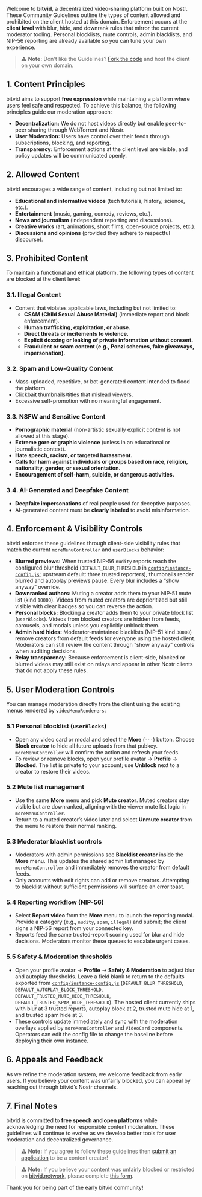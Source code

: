 Welcome to **bitvid**, a decentralized video-sharing platform built on Nostr. These Community Guidelines outline the types of content allowed and prohibited on the client hosted at this domain. Enforcement occurs at the **client level** with blur, hide, and downrank rules that mirror the current moderator tooling. Personal blocklists, mute controls, admin blacklists, and NIP-56 reporting are already available so you can tune your own experience.

> ⚠️ **Note:** Don't like the Guidelines? [Fork the code](https://github.com/PR0M3TH3AN/bitvid) and host the client on your own domain.

## **1. Content Principles**

bitvid aims to support **free expression** while maintaining a platform where users feel safe and respected. To achieve this balance, the following principles guide our moderation approach:

- **Decentralization:** We do not host videos directly but enable peer-to-peer sharing through WebTorrent and Nostr.
- **User Moderation:** Users have control over their feeds through subscriptions, blocking, and reporting.
- **Transparency:** Enforcement actions at the client level are visible, and policy updates will be communicated openly.

## **2. Allowed Content**

bitvid encourages a wide range of content, including but not limited to:

- **Educational and informative videos** (tech tutorials, history, science, etc.).
- **Entertainment** (music, gaming, comedy, reviews, etc.).
- **News and journalism** (independent reporting and discussions).
- **Creative works** (art, animations, short films, open-source projects, etc.).
- **Discussions and opinions** (provided they adhere to respectful discourse).

## **3. Prohibited Content**

To maintain a functional and ethical platform, the following types of content are blocked at the client level:

### **3.1. Illegal Content**

- Content that violates applicable laws, including but not limited to:
  - **CSAM (Child Sexual Abuse Material)** (immediate report and block enforcement).
  - **Human trafficking, exploitation, or abuse.**
  - **Direct threats or incitements to violence.**
  - **Explicit doxxing or leaking of private information without consent.**
  - **Fraudulent or scam content (e.g., Ponzi schemes, fake giveaways, impersonation).**

### **3.2. Spam and Low-Quality Content**

- Mass-uploaded, repetitive, or bot-generated content intended to flood the platform.
- Clickbait thumbnails/titles that mislead viewers.
- Excessive self-promotion with no meaningful engagement.

### **3.3. NSFW and Sensitive Content**

- **Pornographic material** (non-artistic sexually explicit content is not allowed at this stage).
- **Extreme gore or graphic violence** (unless in an educational or journalistic context).
- **Hate speech, racism, or targeted harassment.**
- **Calls for harm against individuals or groups based on race, religion, nationality, gender, or sexual orientation.**
- **Encouragement of self-harm, suicide, or dangerous activities.**

### **3.4. AI-Generated and Deepfake Content**

- **Deepfake impersonations** of real people used for deceptive purposes.
- AI-generated content must be **clearly labeled** to avoid misinformation.

## **4. Enforcement & Visibility Controls**

bitvid enforces these guidelines through client-side visibility rules that match the current `moreMenuController` and `userBlocks` behavior:

- **Blurred previews:** When trusted NIP-56 `nudity` reports reach the configured blur threshold (`DEFAULT_BLUR_THRESHOLD` in [`config/instance-config.js`](../config/instance-config.js); upstream default: three trusted reporters), thumbnails render blurred and autoplay previews pause. Every blur includes a “show anyway” override.
- **Downranked authors:** Muting a creator adds them to your NIP-51 mute list (kind `10000`). Videos from muted creators are deprioritized but still visible with clear badges so you can reverse the action.
- **Personal blocks:** Blocking a creator adds them to your private block list (`userBlocks`). Videos from blocked creators are hidden from feeds, carousels, and modals unless you explicitly unblock them.
- **Admin hard hides:** Moderator-maintained blacklists (NIP-51 kind `30000`) remove creators from default feeds for everyone using the hosted client. Moderators can still review the content through “show anyway” controls when auditing decisions.
- **Relay transparency:** Because enforcement is client-side, blocked or blurred videos may still exist on relays and appear in other Nostr clients that do not apply these rules.

## **5. User Moderation Controls**

You can manage moderation directly from the client using the existing menus rendered by `videoMenuRenderers`:

### **5.1 Personal blocklist (`userBlocks`)**

- Open any video card or modal and select the **More** (`···`) button. Choose **Block creator** to hide all future uploads from that pubkey. `moreMenuController` will confirm the action and refresh your feeds.
- To review or remove blocks, open your profile avatar → **Profile** → **Blocked**. The list is private to your account; use **Unblock** next to a creator to restore their videos.

### **5.2 Mute list management**

- Use the same **More** menu and pick **Mute creator**. Muted creators stay visible but are downranked, aligning with the viewer mute list logic in `moreMenuController`.
- Return to a muted creator’s video later and select **Unmute creator** from the menu to restore their normal ranking.

### **5.3 Moderator blacklist controls**

- Moderators with admin permissions see **Blacklist creator** inside the **More** menu. This updates the shared admin list managed by `moreMenuController` and immediately removes the creator from default feeds.
- Only accounts with edit rights can add or remove creators. Attempting to blacklist without sufficient permissions will surface an error toast.

### **5.4 Reporting workflow (NIP-56)**

- Select **Report video** from the **More** menu to launch the reporting modal. Provide a category (e.g., `nudity`, `spam`, `illegal`) and submit; the client signs a NIP-56 report from your connected key.
- Reports feed the same trusted-report scoring used for blur and hide decisions. Moderators monitor these queues to escalate urgent cases.

### **5.5 Safety & Moderation thresholds**

- Open your profile avatar → **Profile** → **Safety & Moderation** to adjust blur and autoplay thresholds. Leave a field blank to return to the defaults exported from [`config/instance-config.js`](../config/instance-config.js) (`DEFAULT_BLUR_THRESHOLD`, `DEFAULT_AUTOPLAY_BLOCK_THRESHOLD`, `DEFAULT_TRUSTED_MUTE_HIDE_THRESHOLD`, `DEFAULT_TRUSTED_SPAM_HIDE_THRESHOLD`). The hosted client currently ships with blur at 3 trusted reports, autoplay block at 2, trusted mute hide at 1, and trusted spam hide at 3.
- These controls update immediately and sync with the moderation overlays applied by `moreMenuController` and `VideoCard` components. Operators can edit the config file to change the baseline before deploying their own instance.

## **6. Appeals and Feedback**

As we refine the moderation system, we welcome feedback from early users. If you believe your content was unfairly blocked, you can appeal by reaching out through bitvid’s Nostr channels.

## **7. Final Notes**

bitvid is committed to **free speech and open platforms** while acknowledging the need for responsible content moderation. These guidelines will continue to evolve as we develop better tools for user moderation and decentralized governance.

> ⚠️ **Note:** If you agree to follow these guidelines then [submit an application](https://bitvid.network/?modal=application) to be a content creator!

> ⚠️ **Note:** If you believe your content was unfairly blocked or restricted on [bitvid.network](https://bitvid.network/), please complete [this form](https://bitvid.network/?modal=appeals).

Thank you for being part of the early bitvid community!
